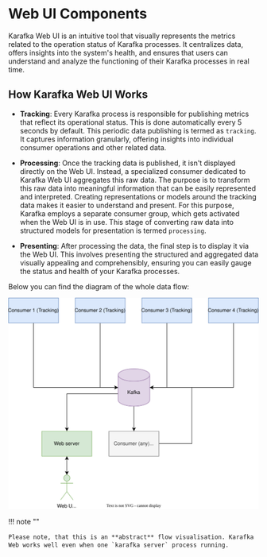 # Web UI Components

Karafka Web UI is an intuitive tool that visually represents the metrics related to the operation status of Karafka processes. It centralizes data, offers insights into the system's health, and ensures that users can understand and analyze the functioning of their Karafka processes in real time.

## How Karafka Web UI Works

- **Tracking**: Every Karafka process is responsible for publishing metrics that reflect its operational status. This is done automatically every 5 seconds by default. This periodic data publishing is termed as `tracking`. It captures information granularly, offering insights into individual consumer operations and other related data.

- **Processing**: Once the tracking data is published, it isn't displayed directly on the Web UI. Instead, a specialized consumer dedicated to Karafka Web UI aggregates this raw data. The purpose is to transform this raw data into meaningful information that can be easily represented and interpreted. Creating representations or models around the tracking data makes it easier to understand and present. For this purpose, Karafka employs a separate consumer group, which gets activated when the Web UI is in use. This stage of converting raw data into structured models for presentation is termed `processing`.

- **Presenting**: After processing the data, the final step is to display it via the Web UI. This involves presenting the structured and aggregated data visually appealing and comprehensibly, ensuring you can easily gauge the status and health of your Karafka processes.

Below you can find the diagram of the whole data flow:

<p align="center">
  <img src="https://raw.githubusercontent.com/karafka/misc/master/charts/web-ui-flow.svg" alt="karafka web ui data flow"/>
</p>

!!! note ""

    Please note, that this is an **abstract** flow visualisation. Karafka Web works well even when one `karafka server` process running.
